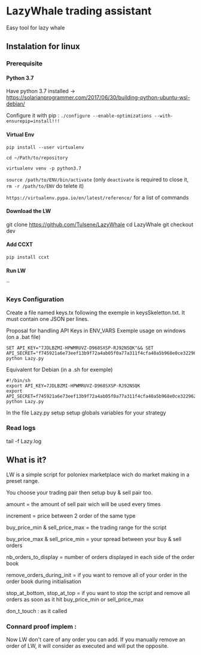 # LazyWhale trading assistant

Easy tool for lazy whale

## Instalation for linux
### Prerequisite
#### Python 3.7

Have python 3.7 installed -> https://solarianprogrammer.com/2017/06/30/building-python-ubuntu-wsl-debian/

Configure it with pip : `./configure --enable-optimizations --with-ensurepip=install!!!`

#### Virtual Env

`pip install --user virtualenv`

`cd ~/Path/to/repository`

`virtualenv venv -p python3.7`

`source /path/to/ENV/bin/activate` (only `deactivate` is required to close it, `rm -r /path/to/ENV` do telete it)

`https://virtualenv.pypa.io/en/latest/reference/` for a list of commands

#### Download the LW

git clone https://github.com/Tulsene/LazyWhale
cd LazyWhale
git checkout dev

#### Add CCXT

`pip install ccxt`

#### Run LW

``

### Keys Configuration

Create a file named keys.tx following the exemple in keysSkeletton.txt. It must contain one JSON per lines.

Proposal for handling API Keys in ENV_VARS
Exemple usage on windows (on a .bat file)

```
SET API_KEY="7JDLBZMI-HPWMRUVZ-D968SXSP-RJ92NSQK"&& SET API_SECRET="f745921a6e73eef13b9f72a4ab05f0a77a311f4cfa40a5b968e0ce3229626471cf4b832627791eb1c5e4352e7770dbd684d75d78f2acf3aa8fdb9ed21b63119"&& python Lazy.py
```

Equivalent for Debian (in a .sh for exemple)

```
#!/bin/sh
export API_KEY=7JDLBZMI-HPWMRUVZ-D968SXSP-RJ92NSQK
export API_SECRET=f745921a6e73eef13b9f72a4ab05f0a77a311f4cfa40a5b968e0ce3229626471cf4b832627791eb1c5e4352e7770dbd684d75d78f2acf3aa8fdb9ed21b63119
python Lazy.py
```

In the file Lazy.py setup setup globals variables for your strategy

### Read logs

tail -f Lazy.log

## What is it?

LW is a simple script for poloniex marketplace wich do market making in a preset range. 

You choose your trading pair then setup buy & sell pair too.

amount = the amount of sell pair wich will be used every times

increment = price between 2 order of the same type

buy_price_min & sell_price_max = the trading range for the script

buy_price_max & sell_price_min = your spread between your buy & sell orders

nb_orders_to_display = number of orders displayed in each side of the order book

remove_orders_during_init = if you want to remove all of your order in the order book during initialisation

stop_at_bottom, stop_at_top = if you want to stop the script and remove all orders as soon as it hit buy_price_min or sell_price_max

don_t_touch : as it called

### Connard proof implem :

Now LW don't care of any order you can add. If you manually remove an order of LW, it will consider as executed and will put the opposite.
